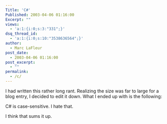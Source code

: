 ```yaml
---
Title: 'C#'
Published: 2003-04-06 01:16:00
Excerpt: ""
views:
  - 'a:1:{i:0;s:3:"331";}'
dsq_thread_id:
  - 'a:1:{i:0;s:10:"3538636564";}'
author:
  - Marc LaFleur
post_date:
  - 2003-04-06 01:16:00
post_excerpt:
  - ""
permalink:
  - /c/
---
```

I had written this rather long rant. Realizing the size was far to large for a blog entry, I decided to edit it down. What I ended up with is the following:

C# is case-sensitive. I hate that.

I think that sums it up.